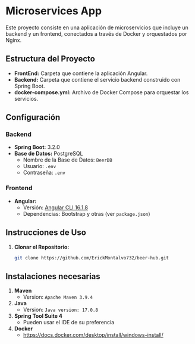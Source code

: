 # Microservices App

Este proyecto consiste en una aplicación de microservicios que incluye un backend y un frontend, conectados a través de Docker y orquestados por Nginx.

## Estructura del Proyecto

- **FrontEnd:** Carpeta que contiene la aplicación Angular.
- **Backend:** Carpeta que contiene el servicio backend construido con Spring Boot.
- **docker-compose.yml:** Archivo de Docker Compose para orquestar los servicios.

## Configuración

### Backend
- **Spring Boot:** 3.2.0
- **Base de Datos:** PostgreSQL
  - Nombre de la Base de Datos: `BeerDB`
  - Usuario: `.env`
  - Contraseña: `.env`

### Frontend
- **Angular:**
  - Versión: [Angular CLI 16.1.8](https://angular.io/cli)
  - Dependencias: Bootstrap y otras (ver `package.json`)

## Instrucciones de Uso

1. **Clonar el Repositorio:**
   ```bash
   git clone https://github.com/ErickMontalvo732/beer-hub.git
   
## Instalaciones necesarias

1. **Maven**
   - Version: `Apache Maven 3.9.4`
2. **Java**
   - Version: `Java version: 17.0.8`
3. **Spring Tool Suite 4**
    - Pueden usar el IDE de su preferencia
4. **Docker**
    - https://docs.docker.com/desktop/install/windows-install/

   

   
